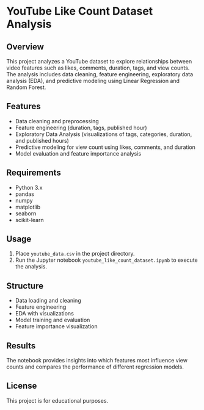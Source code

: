 # YouTube Like Count Dataset Analysis

## Overview
This project analyzes a YouTube dataset to explore relationships between video features such as likes, comments, duration, tags, and view counts. The analysis includes data cleaning, feature engineering, exploratory data analysis (EDA), and predictive modeling using Linear Regression and Random Forest.

## Features
- Data cleaning and preprocessing
- Feature engineering (duration, tags, published hour)
- Exploratory Data Analysis (visualizations of tags, categories, duration, and published hours)
- Predictive modeling for view count using likes, comments, and duration
- Model evaluation and feature importance analysis

## Requirements
- Python 3.x
- pandas
- numpy
- matplotlib
- seaborn
- scikit-learn

## Usage
1. Place `youtube_data.csv` in the project directory.
2. Run the Jupyter notebook `youtube_like_count_dataset.ipynb` to execute the analysis.

## Structure
- Data loading and cleaning
- Feature engineering
- EDA with visualizations
- Model training and evaluation
- Feature importance visualization

## Results
The notebook provides insights into which features most influence view counts and compares the performance of different regression models.

## License
This project is for educational purposes.